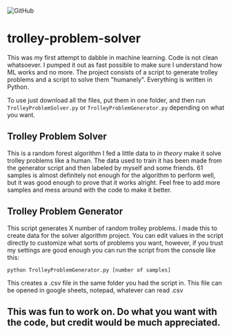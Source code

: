 ![GitHub](https://img.shields.io/github/license/hunar4321/life_code)

# trolley-problem-solver
This was my first attempt to dabble in machine learning. Code is not clean whatsoever. I pumped it out as fast possible to make sure I understand how ML works and no more. The project consists of a script to generate trolley problems and a script to solve them "humanely". Everything is written in Python.

To use just download all the files, put them in one folder, and then run ```TrolleyProblemSolver.py``` or ```TrolleyProblemGenerator.py``` depending on what you want.

Trolley Problem Solver
------------------------

This is a random forest algorithm I fed a little data to *in theory* make it solve trolley problems like a human. The data used to train it has been made from the generator script and then labeled by myself and some friends. 61 samples is almost definitely not enough for the algorithm to perform well, but it was good enough to prove that it works alright. Feel free to add more samples and mess around with the code to make it better.

Trolley Problem Generator
--------------------------
This script generates X number of random trolley problems. I made this to create data for the solver algorithm project. You can edit values in the script directly to customize what sorts of problems you want, however, if you trust my settings are good enough you can run the script from the console like this:
```
python TrolleyProblemGenerator.py [number of samples]
```
This creates a .csv file in the same folder you had the script in. This file can be opened in google sheets, notepad, whatever can read .csv

This was fun to work on. Do what you want with the code, but credit would be much appreciated.
----------

 
